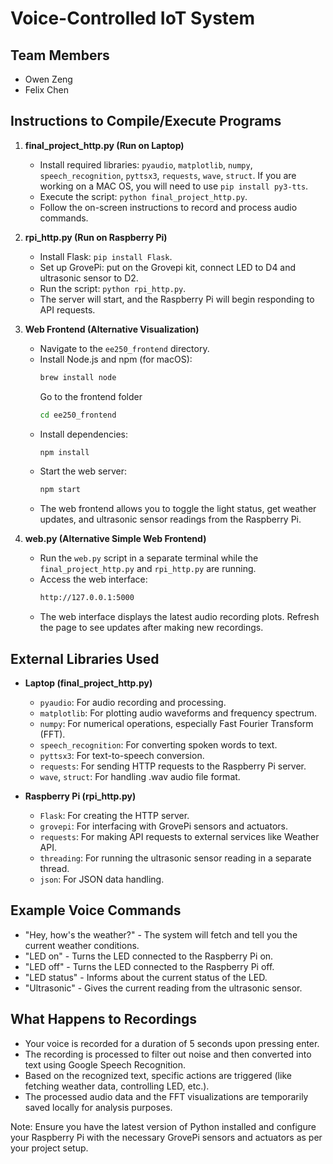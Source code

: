 # Voice-Controlled IoT System

## Team Members
- Owen Zeng
- Felix Chen

## Instructions to Compile/Execute Programs
1. **final_project_http.py (Run on Laptop)**
   - Install required libraries: `pyaudio`, `matplotlib`, `numpy`, `speech_recognition`, `pyttsx3`, `requests`, `wave`, `struct`. If you are working on a MAC OS, you will need to use  `pip install py3-tts`.
   - Execute the script: `python final_project_http.py`.
   - Follow the on-screen instructions to record and process audio commands.

2. **rpi_http.py (Run on Raspberry Pi)**
   - Install Flask: `pip install Flask`.
   - Set up GrovePi: put on the Grovepi kit, connect LED to D4 and ultrasonic sensor to D2.
   - Run the script: `python rpi_http.py`.
   - The server will start, and the Raspberry Pi will begin responding to API requests.

3. **Web Frontend (Alternative Visualization)**
   - Navigate to the `ee250_frontend` directory.
   - Install Node.js and npm (for macOS):
     ```bash
     brew install node
     ```
     Go to the frontend folder
     ```bash
     cd ee250_frontend
     ```
   - Install dependencies:
     ```bash
     npm install
     ```
   - Start the web server:
     ```bash
     npm start
     ```
   - The web frontend allows you to toggle the light status, get weather updates, and ultrasonic sensor readings from the Raspberry Pi.

4. **web.py (Alternative Simple Web Frontend)**
   - Run the `web.py` script in a separate terminal while the `final_project_http.py` and `rpi_http.py` are running.
   - Access the web interface:
     ```bash
     http://127.0.0.1:5000
     ```
   - The web interface displays the latest audio recording plots. Refresh the page to see updates after making new recordings.



## External Libraries Used
- **Laptop (final_project_http.py)**
  - `pyaudio`: For audio recording and processing.
  - `matplotlib`: For plotting audio waveforms and frequency spectrum.
  - `numpy`: For numerical operations, especially Fast Fourier Transform (FFT).
  - `speech_recognition`: For converting spoken words to text.
  - `pyttsx3`: For text-to-speech conversion.
  - `requests`: For sending HTTP requests to the Raspberry Pi server.
  - `wave`, `struct`: For handling .wav audio file format.

- **Raspberry Pi (rpi_http.py)**
  - `Flask`: For creating the HTTP server.
  - `grovepi`: For interfacing with GrovePi sensors and actuators.
  - `requests`: For making API requests to external services like Weather API.
  - `threading`: For running the ultrasonic sensor reading in a separate thread.
  - `json`: For JSON data handling.

## Example Voice Commands
- "Hey, how's the weather?" - The system will fetch and tell you the current weather conditions.
- "LED on" - Turns the LED connected to the Raspberry Pi on.
- "LED off" - Turns the LED connected to the Raspberry Pi off.
- "LED status" - Informs about the current status of the LED.
- "Ultrasonic" - Gives the current reading from the ultrasonic sensor.

## What Happens to Recordings
- Your voice is recorded for a duration of 5 seconds upon pressing enter.
- The recording is processed to filter out noise and then converted into text using Google Speech Recognition.
- Based on the recognized text, specific actions are triggered (like fetching weather data, controlling LED, etc.).
- The processed audio data and the FFT visualizations are temporarily saved locally for analysis purposes.

Note: Ensure you have the latest version of Python installed and configure your Raspberry Pi with the necessary GrovePi sensors and actuators as per your project setup.